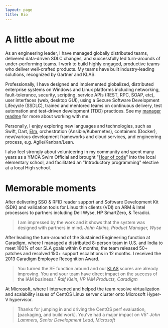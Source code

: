 ```yaml
---
layout: page
title: Bio
---
```


# A little about me

As an engineering leader, I have managed globally distributed teams, delivered data-driven SDLC changes, and successfully led turn-arounds of under-performing teams. I work to build highly engaged, productive teams who deliver well-crafted products. My teams have built industry-leading solutions, recognized by Gartner and KLAS.

Professionally, I have designed and implemented globalized, distributed enterprise systems on Windows and Linux platforms including networking, fault-tolerance, security, scripting, service APIs (REST, RPC, SOAP, etc), user interfaces (web, desktop GUI), using a Secure Software Development Lifecycle (SSDLC), trained and mentored teams on continuous delivery, test automation and test-driven development (TDD) practices. See my [manager readme](manager_readme.md) for more about working with me.

Personally, I enjoy exploring new languages and technologies, such as Swift, Dart, [Elm](https://www.elm-lang.org), orchestration (Ansible/Kubernetes), containers (Docker), new/various development frameworks and cloud services, and engineering process, e.g. Agile/Kanban/Lean.

I also feel strongly about volunteering in my community and spent many years as a YMCA Swim Official and brought "[Hour of code](https://hourofcode.com/)" into the local elementary school, and facilitated an "Introductory programming" elective at a local High school.


# Memorable moments

After delivering SSO & RFID reader support and Software Development Kit (SDK) and validation tools for Linux thin clients (VDI) on ARM & Intel processors to partners including Dell Wyse, HP SmartZero, & Teradici.

> I am impressed by the work and it shows that the system was designed with partners in mind.
> _John Atkins, Product Manager, Wyse_

After leading the turn-around of the Sustained Engineering function at Caradigm, where I managed a distributed 8-person team in U.S. and India to meet 100% of our SLA goals within 6 months; the team released 50+ patches and resolved 150+ support escalations in 12 months. I received the 2013 Caradigm Employee Recognition Award.

> You turned the SE function around and our [KLAS](https://www.klasresearch.com) scores are already improving. You and your team have direct impact on the success of the IAM business."
> _Ralf Klein, VP IAM Products, Caradigm_

At Microsoft, where I intervened and helped the team resolve virtualization and scalability issues of CentOS Linux server cluster onto Microsoft Hyper-V hypervisor.

> Thanks for jumping in and driving the CentOS perf evaluation, [packaging, and build work]. You've had a major impact on V5"
> _John Lammers, Senior Development Lead, Microsoft_


